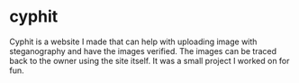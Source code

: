 # cyphit
Cyphit is a website I made that can help with uploading image with steganography and have the images verified. The images can be traced back to the owner using the site itself. It was a small project I worked on for fun.
